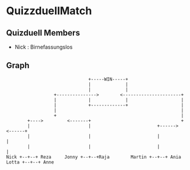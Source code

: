 # QuizzduellMatch

## Quizduell Members
+ Nick : Birnefassungslos

## Graph
    
                                   +-----WIN-----+
                                   |             |
                                   |             |
                      +--------------->        <----------------------+
                      |            |             |                    |
                      |            +-------------+                    |
                      |                                               |
                      +                                               |
            +---->         <-------+                                  +
            |                      |                         +------>        <------+
            |                      |                         |                      |
            |                      |                         |                      |
    Nick +--+--+ Reza     Jonny +--+--+Raja        Martin +--+--+ Ania     Lotta +--+--+ Anne
